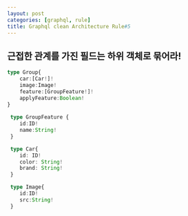 ```yaml
---
layout: post
categories: [graphql, rule]
title: Graphql clean Architecture Rule#5
---
```

## 근접한 관계를 가진 필드는 하위 객체로 묶어라!
```typescript
type Group{
    car:[Car!]!
    image:Image!
    feature:[GroupFeature!]!
    applyFeature:Boolean!
}
 
 type GroupFeature {
    id:ID!
    name:String!
 }

 type Car{
    id: ID!
    color: String!
    brand: String!
 }

 type Image{
    id:ID!
    src:String!
 }
```
